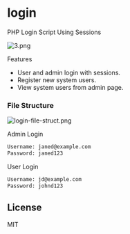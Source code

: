 # login
PHP Login Script Using Sessions 

![3.png](https://www.dropbox.com/s/scnctk0nma49cri/3.png?dl=0)

Features

  - User and admin login with sessions.
  - Register new system users.
  - View system users from admin page.
 
  


### File Structure
![login-file-struct.png](https://www.dropbox.com/s/xx1zx9o3jbu5v1b/login-file-struct.png?dl=0)

Admin Login
```sh
Username: janed@example.com
Password: janed123
```
User Login
```sh
Username: jd@example.com
Password: johnd123
```

License
----

MIT
